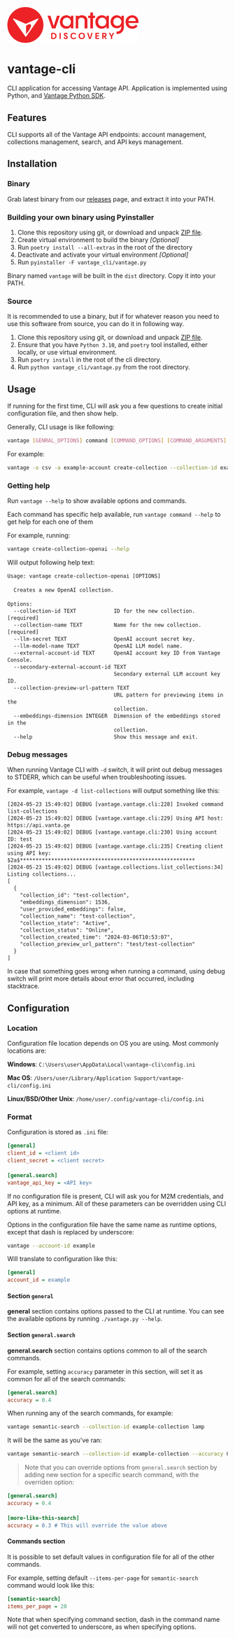 <img src="assets/vantage_logo.png" title="Vantage Discovery Logo" width="300"/></br>

# vantage-cli

CLI application for accessing Vantage API. Application is implemented using Python, and [Vantage Python SDK](https://github.com/VantageDiscovery/vantage-sdk-python/).

## Features

CLI supports all of the Vantage API endpoints: account management, collections management, search, and API keys management.

## Installation

### Binary

Grab latest binary from our [releases](https://github.com/VantageDiscovery/vantage-cli/releases) page, and extract it into your PATH.

### Building your own binary using Pyinstaller

1. Clone this repository using git, or download and unpack [ZIP file](https://github.com/VantageDiscovery/vantage-cli/archive/refs/heads/develop.zip).
2. Create virtual environment to build the binary *[Optional]*
3. Run `poetry install --all-extras` in the root of the directory
4. Deactivate and activate your virtual environment *[Optional]*
5. Run `pyinstaller -F vantage_cli/vantage.py`

Binary named `vantage` will be built in the `dist` directory. Copy it into your PATH.

### Source

It is recommended to use a binary, but if for whatever reason you need to use this software from source, you can do it in following way.

1. Clone this repository using git, or download and unpack [ZIP file](https://github.com/VantageDiscovery/vantage-cli/archive/refs/heads/develop.zip).
2. Ensure that you have `Python 3.10`, and `poetry` tool installed, either locally, or use virtual environment.
3. Run `poetry install` in the root of the cli directory.
4. Run `python vantage_cli/vantage.py` from the root directory.

## Usage

If running for the first time, CLI will ask you a few questions to create initial configuration file, and then show help.

Generally, CLI usage is like following:

```bash
vantage [GENRAL_OPTIONS] command [COMMAND_OPTIONS] [COMMAND_ARGUMENTS]
```

For example:

```bash
vantage -o csv -a example-account create-collection --collection-id example --collection-name "My example collection" --embeddings-dimension 1536 --use-provided-embeddings true
```

### Getting help

Run `vantage --help` to show available options and commands.

Each command has specific help available, run `vantage command --help` to get help for each one of them

For example, running:

```bash
vantage create-collection-openai --help
```

Will output following help text:

```text
Usage: vantage create-collection-openai [OPTIONS]

  Creates a new OpenAI collection.

Options:
  --collection-id TEXT            ID for the new collection.  [required]
  --collection-name TEXT          Name for the new collection.  [required]
  --llm-secret TEXT               OpenAI account secret key.
  --llm-model-name TEXT           OpenAI LLM model name.
  --external-account-id TEXT      OpenAI account key ID from Vantage Console.
  --secondary-external-account-id TEXT
                                  Secondary external LLM account key ID.
  --collection-preview-url-pattern TEXT
                                  URL pattern for previewing items in the
                                  collection.
  --embeddings-dimension INTEGER  Dimension of the embeddings stored in the
                                  collection.
  --help                          Show this message and exit.
```

### Debug messages

When running Vantage CLI with `-d` switch, it will print out debug messages to STDERR, which can be useful when troubleshooting issues.

For example, `vantage -d list-collections` will output something like this:

```text
[2024-05-23 15:49:02] DEBUG [vantage.vantage.cli:228] Invoked command list-collections
[2024-05-23 15:49:02] DEBUG [vantage.vantage.cli:229] Using API host: https://api.vanta.ge
[2024-05-23 15:49:02] DEBUG [vantage.vantage.cli:230] Using account ID: test
[2024-05-23 15:49:02] DEBUG [vantage.vantage.cli:235] Creating client using API key: $2a$********************************************************
[2024-05-23 15:49:02] DEBUG [vantage.collections.list_collections:34] Listing collections...
[
  {
    "collection_id": "test-collection",
    "embeddings_dimension": 1536,
    "user_provided_embeddings": false,
    "collection_name": "test-collection",
    "collection_state": "Active",
    "collection_status": "Online",
    "collection_created_time": "2024-03-06T10:53:07",
    "collection_preview_url_pattern": "test/test-collection"
  }
]
```

In case that something goes wrong when running a command, using debug switch will print more details about error that occurred, including stacktrace.

## Configuration

### Location

Configuration file location depends on OS you are using. Most commonly locations are:

**Windows**: `C:\Users\user\AppData\Local\vantage-cli\config.ini`

**Mac OS**: `/Users/user/Library/Application Support/vantage-cli/config.ini`

**Linux/BSD/Other Unix**: `/home/user/.config/vantage-cli/config.ini`

### Format

Configuration is stored as `.ini` file:

```ini
[general]
client_id = <client id>
client_secret = <client secret>

[general.search]
vantage_api_key = <API key>

```

If no configuration file is present, CLI will ask you for M2M credentials, and API key, as a minimum. All of these parameters can be overridden using CLI options at runtime.

Options in the configuration file have the same name as runtime options, except that dash is replaced by underscore:

```bash
vantage --account-id example
```

Will translate to configuration like this:

```ini
[general]
account_id = example
```

#### Section `general`
**general** section contains options passed to the CLI at runtime. You can see the available options by running `./vantage.py --help`.


#### Section `general.search`

**general.search** section contains options common to all of the search commands.

For example, setting `accuracy` parameter in this section, will set it as common for all of the search commands:

```ini
[general.search]
accuracy = 0.4
```

When running any of the search commands, for example:

```bash
vantage semantic-search --collection-id example-collection lamp
```

It will be the same as you've ran:

```bash
vantage semantic-search --collection-id example-collection --accuracy 0.4 lamp
```

> Note that you can override options from `general.search` section by adding new section for a specific search command, with the overriden option:

```ini
[general.search]
accuracy = 0.4

[more-like-this-search]
accuracy = 0.3 # This will override the value above
```

#### Commands section

It is possible to set default values in configuration file for all of the other commands.

For example, setting default `--items-per-page` for `semantic-search` command would look like this:

```ini
[semantic-search]
items_per_page = 20
```

Note that when specifying command section, dash in the command name will not get converted to underscore, as when specifying options.
